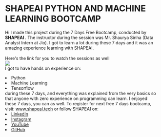 
# SHAPEAI PYTHON AND MACHINE LEARNING BOOTCAMP
Hi I made this project during the 7 Days Free Bootcamp, conducted by <b> SHAPEAI
</b>.
The instructor during the session was Mr. Shaurya Sinha (Data Analyst Intern at Jio). I got to
learn a lot during these 7 days and it was an amazing experience learning with SHAPEAI.
<br><br>Here's the link for you to watch the sessions as well<br>
<a href="https://www.youtube.com/playlist?list=PL7z18TDRnbulNEA-59W7wWgCWE8LEOD6h"> <img src="https://github.com/ShapeAI/PYTHON-AND-DATA-ANALYTICS/blob/main/YOUTUBE%20THUMBNAIL-5.png"></a> 
<br>I got to have hands on experience on:
<li>Python
<li>Machine Learning
<li>Tensorflow
<br>during these 7 days, and everything was explained from the very basics so that anyone with zero experience on programming can learn. 
I enjoyed these 7 days, you can as well. To register for next free 7 days bootcamp, visit:
<a href="https://www.shapeal.tech"> www.shapeal.tech</a>
or follow SHAPEAI on:
<li><a href=
"https://in.linkedin.com/company/shapeai">LinkedIn</a>
<li><a href=
"https://www.instagram.com/shape.ai/?hl=en">Instagram</a>
<li><a
href=
"https://www.youtube.com/channel/UCTUVDLTW9neuDXWcbmISPdA">YouTube</a>
<li><a href=
"https://github.com/shapeal">GitHub</a>
